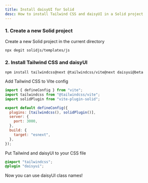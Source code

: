 ```yaml
---
title: Install daisyUI for Solid
desc: How to install Tailwind CSS and daisyUI in a Solid project
---
```


### 1. Create a new Solid project

Create a new Solid project in the current directory

```:Terminal
npx degit solidjs/templates/js
```

### 2. Install Tailwind CSS and daisyUI

```:Terminal
npm install tailwindcss@next @tailwindcss/vite@next daisyui@beta
```

Add Tailwind CSS to Vite config

```js:vite.config.js
import { defineConfig } from "vite";
import tailwindcss from "@tailwindcss/vite";
import solidPlugin from "vite-plugin-solid";

export default defineConfig({
  plugins: [tailwindcss(), solidPlugin()],
  server: {
    port: 3000,
  },
  build: {
    target: "esnext",
  },
});
```

Put Tailwind and daisyUI to your CSS file
  
```postcss:src/index.css
@import "tailwindcss";
@plugin "daisyui";
```

Now you can use daisyUI class names!
